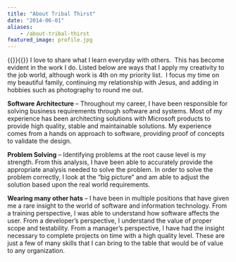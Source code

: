 ```yaml
---
title: "About Tribal Thirst"
date: "2014-06-01"
aliases:
    - /about-tribal-thirst
featured_image: profile.jpg
---
```

{{<featuredimage>}}{{</featuredimage>}}
I love to share what I learn everyday with others.  This has become evident in the work I do. Listed below are ways that I apply my creativity to the job world, although work is 4th on my priority list.  I focus my time on my beautiful family, continuing my relationship with Jesus, and adding in hobbies such as photography to round me out.

**Software Architecture** – Throughout my career, I have been responsible for solving business requirements through software and systems. Most of my experience has been architecting solutions with Microsoft products to provide high quality, stable and maintainable solutions. My experience comes from a hands on approach to software, providing proof of concepts to validate the design.

**Problem Solving** – Identifying problems at the root cause level is my strength. From this analysis, I have been able to accurately provide the appropriate analysis needed to solve the problem. In order to solve the problem correctly, I look at the “big picture” and am able to adjust the solution based upon the real world requirements.

**Wearing many other hats** – I have been in multiple positions that have given me a rare insight to the world of software and information technology. From a training perspective, I was able to understand how software affects the user. From a developer’s perspective, I understand the value of proper scope and testability. From a manager’s perspective, I have had the insight necessary to complete projects on time with a high quality level. These are just a few of many skills that I can bring to the table that would be of value to any organization.
